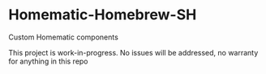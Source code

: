 # Homematic-Homebrew-SH
Custom Homematic components

This project is work-in-progress. No issues will be addressed, no warranty for anything in this repo